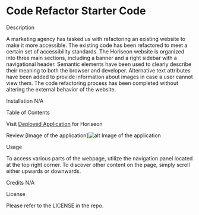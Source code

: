# Code Refactor Starter Code

Description

A marketing agency has tasked us with refactoring an existing website to make it more accessible. The existing code has been refactored to meet a certain set of accessibility standards. The Horiseon website is organized into three main sections, including a banner and a right sidebar with a navigational header. Semantic elements have been used to clearly describe their meaning to both the browser and developer. Alternative text attributes have been added to provide information about images in case a user cannot view them. The code refactoring process has been completed without altering the external behavior of the website.

Installation
N/A

Table of Contents

Visit [Deployed Application](https://mmoghal.github.io/understood_party/) for Horiseon

Review [Image of the application]![alt Image of the application](https://github.com/mmoghal/understood_party/blob/main/assets/images/digital-marketing-meeting.jpg)


Usage

To access various parts of the webpage, utilize the navigation panel located at the top right corner. To discover other content on the page, simply scroll either upwards or downwards.

Credits
N/A

License

Please refer to the LICENSE in the repo.
